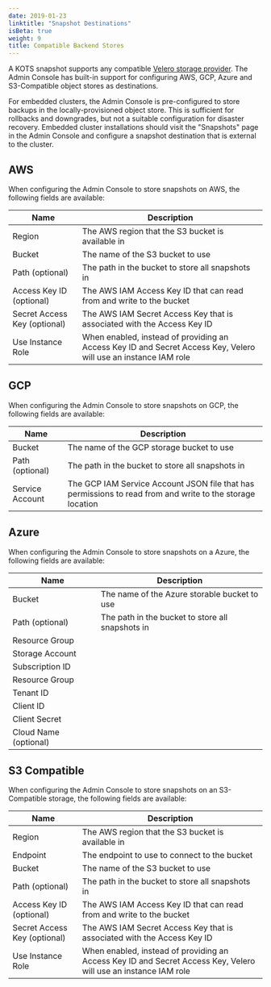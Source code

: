 ```yaml
---
date: 2019-01-23
linktitle: "Snapshot Destinations"
isBeta: true
weight: 9
title: Compatible Backend Stores
---
```


A KOTS snapshot supports any compatible [Velero storage provider](https://velero.io/docs/main/supported-providers/). 
The Admin Console has built-in support for configuring AWS, GCP, Azure and S3-Compatible object stores as destinations.

For embedded clusters, the Admin Console is pre-configured to store backups in the locally-provisioned object store. 
This is sufficient for rollbacks and downgrades, but not a suitable configuration for disaster recovery. 
Embedded cluster installations should visit the "Snapshots" page in the Admin Console and configure a snapshot destination that is external to the cluster.

## AWS

When configuring the Admin Console to store snapshots on AWS, the following fields are available:

| Name | Description |
|------|-------------|
| Region | The AWS region that the S3 bucket is available in |
| Bucket | The name of the S3 bucket to use |
| Path (optional) | The path in the bucket to store all snapshots in |
| Access Key ID (optional) | The AWS IAM Access Key ID that can read from and write to the bucket |
| Secret Access Key (optional) | The AWS IAM Secret Access Key that is associated with the Access Key ID |
| Use Instance Role | When enabled, instead of providing an Access Key ID and Secret Access Key, Velero will use an instance IAM role |

## GCP

When configuring the Admin Console to store snapshots on GCP, the following fields are available:

| Name | Description |
|------|-------------|
| Bucket | The name of the GCP storage bucket to use |
| Path (optional) | The path in the bucket to store all snapshots in |
| Service Account | The GCP IAM Service Account JSON file that has permissions to read from and write to the storage location |

## Azure

When configuring the Admin Console to store snapshots on a Azure, the following fields are available:

| Name | Description |
|------|-------------|
| Bucket | The name of the Azure storable bucket to use |
| Path (optional) | The path in the bucket to store all snapshots in |
| Resource Group | |
| Storage Account | |
| Subscription ID | |
| Resource Group | |
| Tenant ID | |
| Client ID | |
| Client Secret | |
| Cloud Name (optional) | |

## S3 Compatible

When configuring the Admin Console to store snapshots on an S3-Compatible storage, the following fields are available:

| Name | Description |
|------|-------------|
| Region | The AWS region that the S3 bucket is available in |
| Endpoint | The endpoint to use to connect to the bucket |
| Bucket | The name of the S3 bucket to use |
| Path (optional) | The path in the bucket to store all snapshots in |
| Access Key ID (optional) | The AWS IAM Access Key ID that can read from and write to the bucket |
| Secret Access Key (optional) | The AWS IAM Secret Access Key that is associated with the Access Key ID |
| Use Instance Role | When enabled, instead of providing an Access Key ID and Secret Access Key, Velero will use an instance IAM role |
